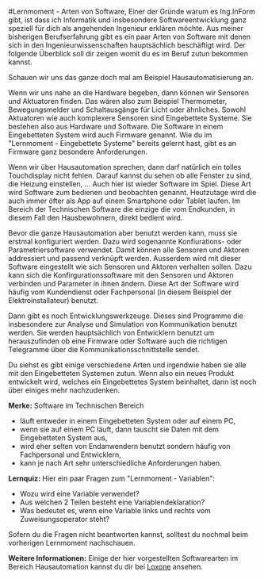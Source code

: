 #Lernmoment - Arten von Software, 
Einer der Gründe warum es Ing.InForm gibt, ist dass ich Informatik und insbesondere Softwareentwicklung ganz speziell für dich als angehenden Ingenieur erklären möchte. Aus meiner bisherigen Berufserfahrung gibt es ein paar Arten von Software mit denen sich in den Ingenieurwissenschaften hauptsächlich beschäftigt wird. Der folgende Überblick soll dir zeigen womit du es im Beruf zutun bekommen kannst.

Schauen wir uns das ganze doch mal am Beispiel Hausautomatisierung an. 

Wenn wir uns nahe an die Hardware begeben, dann können wir Sensoren und Aktuatoren finden. Das wären also zum Beispiel Thermometer, Bewegungsmelder und Schaltausgänge für Licht oder ähnliches. Sowohl Aktuatoren wie auch komplexere Sensoren sind Eingebettete Systeme. Sie bestehen also aus Hardware und Software. Die Software in einem Eingebetteten System wird auch Firmware genannt. Wie du im "Lernmoment - Eingebettete Systeme" bereits gelernt hast, gibt es an Firmware ganz besondere Anforderungen.

Wenn wir über Hausautomation sprechen, dann darf natürlich ein tolles Touchdisplay nicht fehlen. Darauf kannst du sehen ob alle Fenster zu sind, die Heizung einstellen, ... Auch hier ist wieder Software im Spiel. Diese Art wird Software zum bedienen und beobachten genannt. Heutzutage wird die auch immer öfter als App auf einem Smartphone oder Tablet laufen. Im Bereich der Technischen Software die einzige die vom Endkunden, in diesem Fall den Hausbewohnern, direkt bedient wird.

Bevor die ganze Hausautomation aber benutzt werden kann, muss sie erstmal konfiguriert werden. Dazu wird sogenannte Konfiurations- oder Parametriersoftware verwendet. Damit können alle Sensoren und Aktoren addressiert und passend verknüpft werden. Ausserdem wird mit dieser Software eingestellt wie sich Sensoren und Aktoren verhalten sollen. Dazu kann sich die Konfirgurationssoftware mit den Sensoren und Aktoren verbinden und Parameter in ihnen ändern. Diese Art der Software wird häufig vom Kundendienst oder Fachpersonal (in diesem Beispiel der Elektroinstallateur) benutzt.

Dann gibt es noch Entwicklungswerkzeuge. Dieses sind Programme die insbesondere zur Analyse und Simulation von Kommunikation benutzt werden. Sie werden hauptsächlich von Entwicklern benutzt um herauszufinden ob eine Firmware oder Software auch die richtigen Telegramme über die Kommunikationsschnittstelle sendet.

Du siehst es gibt einige verschiedene Arten und irgendwie haben sie alle mit den Eingebetteten Systemen zutun. Wenn also ein neues Produkt entwickelt wird, welches ein Eingebettetes System beinhaltet, dann ist noch über einiges mehr nachzudenken.


**Merke:** Software im Technischen Bereich

- läuft entweder in einem Eingebetteten System oder auf einem PC,
- wenn sie auf einem PC läuft, dann tauscht sie Daten mit dem Eingebetteten System aus,
- wird eher selten von Endanwendern benutzt sondern häufig von Fachpersonal und Entwicklern,
- kann je nach Art sehr unterschiedliche Anforderungen haben.

**Lernquiz:** Hier ein paar Fragen zum "Lernmoment - Variablen":

- Wozu wird eine Variable verwendet?
- Aus welchen 2 Teilen besteht eine Variablendeklaration?
- Was bedeutet es, wenn eine Variable links und rechts vom Zuweisungsoperator steht?

Sofern du die Fragen nicht beantworten kannst, solltest du nochmal beim vorherigen Lernmoment nachschauen.

**Weitere Informationen:** Einige der hier vorgestellten Softwarearten im Bereich Hausautomation kannst du dir bei [Loxone](http://www.loxone.com/dede/produkte/software.html) ansehen.
